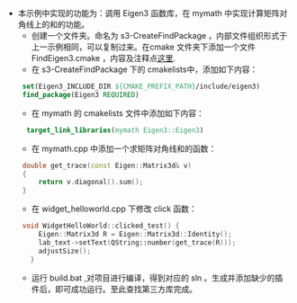 - 本示例中实现的功能为：调用 Eigen3 函数库，在 mymath 中实现计算矩阵对角线上的和的功能。
  - 创建一个文件夹。命名为 s3-CreateFindPackage ，内部文件组织形式于上一示例相同，可以复制过来。在cmake 文件夹下添加一个文件 FindEigen3.cmake ，内容及注释点[这里](cmake-tutorial/s3-CreateFindPackage/cmake/FindEigen3.cmake).
  - 在 s3-CreateFindPackage 下的 cmakelists中，添加如下内容：
   ```cmake
    set(Eigen3_INCLUDE_DIR ${CMAKE_PREFIX_PATH}/include/eigen3)
    find_package(Eigen3 REQUIRED)
    ```
  - 在 mymath 的 cmakelists 文件中添加如下内容：
  ```cmake
    target_link_libraries(mymath Eigen3::Eigen3)
    ```
  - 在 mymath.cpp 中添加一个求矩阵对角线和的函数：
   ```c++
    double get_trace(const Eigen::Matrix3d& v)
    {
        return v.diagonal().sum();
    }
    ```
  - 在 widget_helloworld.cpp 下修改 click 函数：
   ```c++
    void WidgetHelloWorld::clicked_test() {
        Eigen::Matrix3d R = Eigen::Matrix3d::Identity();
        lab_text->setText(QString::number(get_trace(R)));
        adjustSize();
      }

    ```
  - 运行 build.bat ,对项目进行编译，得到对应的 sln 。生成并添加缺少的插件后，即可成功运行。至此查找第三方库完成。